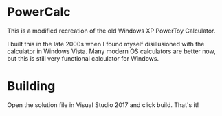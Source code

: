 # PowerCalc
This is a modified recreation of the old Windows XP PowerToy Calculator.

I built this in the late 2000s when I found myself disillusioned with the calculator in Windows Vista. Many modern OS calculators are better now, but this is still very functional calculator for Windows.

# Building
Open the solution file in Visual Studio 2017 and click build. That's it!
